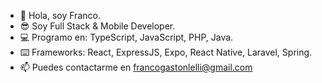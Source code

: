 - 👋 Hola, soy Franco.
- 😎 Soy Full Stack & Mobile Developer.
- 💻 Programo en: TypeScript, JavaScript, PHP, Java.
- ⌨️ Frameworks: React, ExpressJS, Expo, React Native, Laravel, Spring.
- 📫 Puedes contactarme en francogastonlelli@gmail.com
